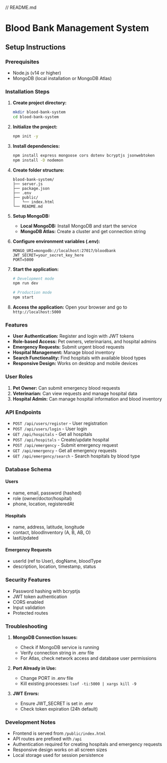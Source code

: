 // README.md
# Blood Bank Management System

## Setup Instructions

### Prerequisites
- Node.js (v14 or higher)
- MongoDB (local installation or MongoDB Atlas)

### Installation Steps

1. **Create project directory:**
   ```bash
   mkdir blood-bank-system
   cd blood-bank-system
   ```

2. **Initialize the project:**
   ```bash
   npm init -y
   ```

3. **Install dependencies:**
   ```bash
   npm install express mongoose cors dotenv bcryptjs jsonwebtoken
   npm install -D nodemon
   ```

4. **Create folder structure:**
   ```
   blood-bank-system/
   ├── server.js
   ├── package.json
   ├── .env
   ├── public/
   │   └── index.html
   └── README.md
   ```

5. **Setup MongoDB:**
   - **Local MongoDB:** Install MongoDB and start the service
   - **MongoDB Atlas:** Create a cluster and get connection string

6. **Configure environment variables (.env):**
   ```
   MONGO_URI=mongodb://localhost:27017/bloodbank
   JWT_SECRET=your_secret_key_here
   PORT=5000
   ```

7. **Start the application:**
   ```bash
   # Development mode
   npm run dev
   
   # Production mode
   npm start
   ```

8. **Access the application:**
   Open your browser and go to `http://localhost:5000`

### Features

- **User Authentication:** Register and login with JWT tokens
- **Role-based Access:** Pet owners, veterinarians, and hospital admins
- **Emergency Requests:** Submit urgent blood requests
- **Hospital Management:** Manage blood inventory
- **Search Functionality:** Find hospitals with available blood types
- **Responsive Design:** Works on desktop and mobile devices

### User Roles

1. **Pet Owner:** Can submit emergency blood requests
2. **Veterinarian:** Can view requests and manage hospital data
3. **Hospital Admin:** Can manage hospital information and blood inventory

### API Endpoints

- `POST /api/users/register` - User registration
- `POST /api/users/login` - User login
- `GET /api/hospitals` - Get all hospitals
- `POST /api/hospitals` - Create/update hospital
- `POST /api/emergency` - Submit emergency request
- `GET /api/emergency` - Get all emergency requests
- `GET /api/emergency/search` - Search hospitals by blood type

### Database Schema

#### Users
- name, email, password (hashed)
- role (owner/doctor/hospital)
- phone, location, registeredAt

#### Hospitals
- name, address, latitude, longitude
- contact, bloodInventory (A, B, AB, O)
- lastUpdated

#### Emergency Requests
- userId (ref to User), dogName, bloodType
- description, location, timestamp, status

### Security Features

- Password hashing with bcryptjs
- JWT token authentication
- CORS enabled
- Input validation
- Protected routes

### Troubleshooting

1. **MongoDB Connection Issues:**
   - Check if MongoDB service is running
   - Verify connection string in .env file
   - For Atlas, check network access and database user permissions

2. **Port Already in Use:**
   - Change PORT in .env file
   - Kill existing processes: `lsof -ti:5000 | xargs kill -9`

3. **JWT Errors:**
   - Ensure JWT_SECRET is set in .env
   - Check token expiration (24h default)

### Development Notes

- Frontend is served from `/public/index.html`
- API routes are prefixed with `/api`
- Authentication required for creating hospitals and emergency requests
- Responsive design works on all screen sizes
- Local storage used for session persistence 